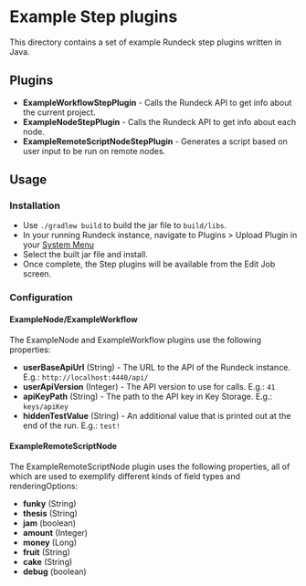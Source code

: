 # Example Step plugins 

This directory contains a set of example Rundeck step plugins written in Java.

## Plugins
* **ExampleWorkflowStepPlugin** - Calls the Rundeck API to get info about the current project.
* **ExampleNodeStepPlugin** - Calls the Rundeck API to get info about each node.
* **ExampleRemoteScriptNodeStepPlugin** - Generates a script based on user input to be run on remote nodes.

## Usage
### Installation
* Use `./gradlew build` to build the jar file to `build/libs`.
* In your running Rundeck instance, navigate to Plugins > Upload Plugin in your [System Menu](https://docs.rundeck.com/docs/manual/system-configs.html)
* Select the built jar file and install.
* Once complete, the Step plugins will be available from the Edit Job screen.

### Configuration
#### ExampleNode/ExampleWorkflow
The ExampleNode and ExampleWorkflow plugins use the following properties:
* **userBaseApiUrl** (String) - The URL to the API of the Rundeck instance. E.g.: `http://localhost:4440/api/`
* **userApiVersion** (Integer) - The API version to use for calls. E.g.: `41`
* **apiKeyPath** (String) - The path to the API key in Key Storage. E.g.: `keys/apiKey`
* **hiddenTestValue** (String) - An additional value that is printed out at the end of the run. E.g.: `test!`

#### ExampleRemoteScriptNode
The ExampleRemoteScriptNode plugin uses the following properties, all of which are used to exemplify different kinds of
field types and renderingOptions:
* **funky** (String)
* **thesis** (String)
* **jam** (boolean)
* **amount** (Integer)
* **money** (Long)
* **fruit** (String)
* **cake** (String)
* **debug** (boolean)